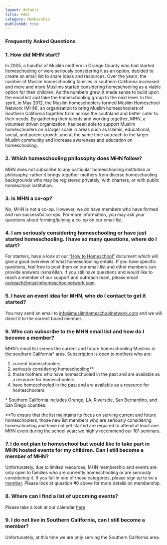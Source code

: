 ```yaml
---
layout: default
title: FAQs
category: Membership
published: true
---
```

### Frequently Asked Questions
 
### 1. How did MHN start?

In 2005, a handful of Muslim mothers in Orange County who had started homeschooling or were seriously considering it as an option, decided to create an email list to share ideas and resources. Over the years, the number of Muslim homeschooling families in southern California increased and more and more Muslims started considering homeschooling as a viable option for their children. As the numbers grew, it made sense to build upon the email list and take the homeschooling group to the next level. In this spirit, in May 2012, the Muslim homeschoolers formed Muslim Homeschool Network (MHN),  an organization to bring Muslim homeschoolers of Southern California together from across the southland and better cater to their needs. By gathering their talents and working together, MHN, a volunteer driven organization, has been able to support Muslim homeschoolers on a larger scale in areas such as Islamic, educational, social, and parent growth, and at the same time outreach to the larger Muslim community and increase awareness and education on homeschooling. 
 
### 2. Which homeschooling philosophy does MHN follow?

MHN does not subscribe to any particular homeschooling institution or philosophy: rather it brings together mothers from diverse homeschooling backgrounds who may be registered privately, with charters, or with public homeschool institution.
 
### 3. Is MHN a co-op?

No, MHN is not a co-op. However, we do have members who have formed and run successful co-ops. For more information, you may ask your questions about forming/joining a co-op on our email list.

### 4. I am seriously considering homeschooling or have just started homeschooling. I have so many questions, where do I start?

For starters, have a look at our [“How to Homeschool”](http://muslimhomeschoolnetwork.github.io/homeschooling/getting-started/) document which will give a good overview of what homeschooling entails. If you have specific questions, feel free to post them on our email list and other members can provide answers insha’Allah. If you still have questions and would like to reach a member of our support and outreach team, please email [outreach@muslimhomeschoolnetwork.com](mailto:outreach@muslimhomeschoolnetwork.com).
 
### 5. I have an event idea for MHN, who do I contact to get it started?

You may send an email to [info@muslimhomeschoolnetwork.com](mailto:info@muslimhomeschoolnetwork.com) and we will direct it to the correct board member.

### 6. Who can subscribe to the MHN email list and how do I become a member?

MHN’s email list serves the current and future homeschooling Muslims in the southern California\* area. Subscription is open to mothers who are:

1. current homeschoolers
2. seriously considering homeschooling\*\*
3. those mothers who have homeschooled in the past and are available as a resource for homeschoolers
4. have homeschooled in the past and are available as a resource for homeschoolers

\* Southern California includes Orange, LA, Riverside, San Bernardino, and San Diego counties.

\*\*To ensure that the list maintains its focus on serving current and future homeschoolers, those new list members who are seriously considering homeschooling and have not yet started are required to attend at least one MHN event during the school year; we highly recommend our 101 seminars.

### 7. I do not plan to homeschool but would like to take part in MHN hosted events for my children. Can I still become a member of MHN?

Unfortunately, due to limited resources, MHN membership and events are only open to families who are currently homeschooling or are seriously considering it. If you fall in one of these categories, please sign up to be a [member](http://muslimhomeschoolnetwork.github.io/membership/sign-up/). Please look at question #6 above for more details on membership. 
 
### 8. Where can I find a list of upcoming events?

Please take a look at our calendar [here](http://muslimhomeschoolnetwork.github.io/events/calendar/).

### 9. I do not live in Southern California, can I still become a member?

Unfortunately, at this time we are only serving the Southern California area.

